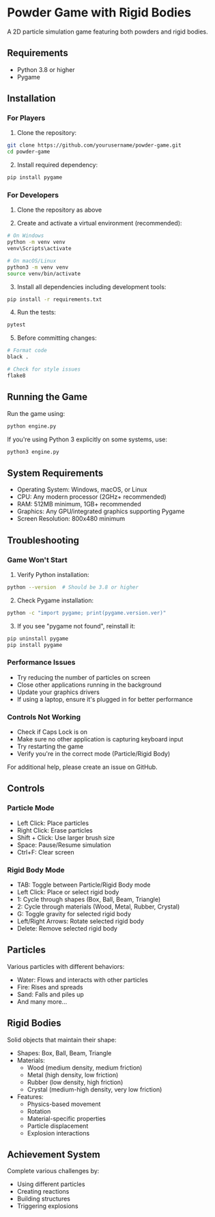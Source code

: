 # Powder Game with Rigid Bodies

A 2D particle simulation game featuring both powders and rigid bodies.

## Requirements
- Python 3.8 or higher
- Pygame

## Installation

### For Players
1. Clone the repository:
```bash
git clone https://github.com/yourusername/powder-game.git
cd powder-game
```

2. Install required dependency:
```bash
pip install pygame
```

### For Developers
1. Clone the repository as above

2. Create and activate a virtual environment (recommended):
```bash
# On Windows
python -m venv venv
venv\Scripts\activate

# On macOS/Linux
python3 -m venv venv
source venv/bin/activate
```

3. Install all dependencies including development tools:
```bash
pip install -r requirements.txt
```

4. Run the tests:
```bash
pytest
```

5. Before committing changes:
```bash
# Format code
black .

# Check for style issues
flake8
```

## Running the Game
Run the game using:
```bash
python engine.py
```

If you're using Python 3 explicitly on some systems, use:
```bash
python3 engine.py
```

## System Requirements
- Operating System: Windows, macOS, or Linux
- CPU: Any modern processor (2GHz+ recommended)
- RAM: 512MB minimum, 1GB+ recommended
- Graphics: Any GPU/integrated graphics supporting Pygame
- Screen Resolution: 800x480 minimum

## Troubleshooting

### Game Won't Start
1. Verify Python installation:
```bash
python --version  # Should be 3.8 or higher
```

2. Check Pygame installation:
```bash
python -c "import pygame; print(pygame.version.ver)"
```

3. If you see "pygame not found", reinstall it:
```bash
pip uninstall pygame
pip install pygame
```

### Performance Issues
- Try reducing the number of particles on screen
- Close other applications running in the background
- Update your graphics drivers
- If using a laptop, ensure it's plugged in for better performance

### Controls Not Working
- Check if Caps Lock is on
- Make sure no other application is capturing keyboard input
- Try restarting the game
- Verify you're in the correct mode (Particle/Rigid Body)

For additional help, please create an issue on GitHub.

## Controls

### Particle Mode
- Left Click: Place particles
- Right Click: Erase particles
- Shift + Click: Use larger brush size
- Space: Pause/Resume simulation
- Ctrl+F: Clear screen

### Rigid Body Mode
- TAB: Toggle between Particle/Rigid Body mode
- Left Click: Place or select rigid body
- 1: Cycle through shapes (Box, Ball, Beam, Triangle)
- 2: Cycle through materials (Wood, Metal, Rubber, Crystal)
- G: Toggle gravity for selected rigid body
- Left/Right Arrows: Rotate selected rigid body
- Delete: Remove selected rigid body

## Particles
Various particles with different behaviors:
- Water: Flows and interacts with other particles
- Fire: Rises and spreads
- Sand: Falls and piles up
- And many more...

## Rigid Bodies
Solid objects that maintain their shape:
- Shapes: Box, Ball, Beam, Triangle
- Materials: 
  - Wood (medium density, medium friction)
  - Metal (high density, low friction)
  - Rubber (low density, high friction)
  - Crystal (medium-high density, very low friction)
- Features:
  - Physics-based movement
  - Rotation
  - Material-specific properties
  - Particle displacement
  - Explosion interactions

## Achievement System
Complete various challenges by:
- Using different particles
- Creating reactions
- Building structures
- Triggering explosions
